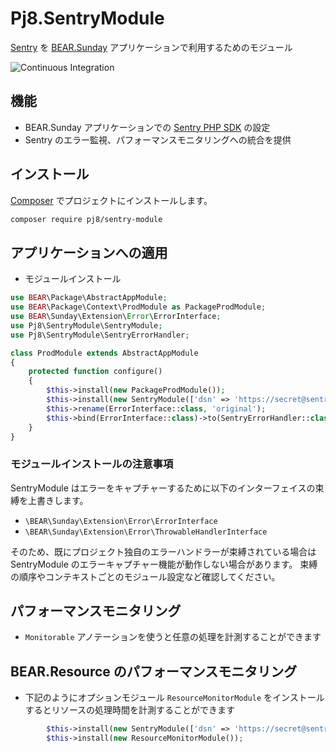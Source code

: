 # Pj8.SentryModule

[Sentry](https://docs.sentry.io/platforms/php/) を [BEAR.Sunday](http://bearsunday.github.io/) アプリケーションで利用するためのモジュール

![Continuous Integration](https://github.com/pj8/pj8.sentrymodule/workflows/Continuous%20Integration/badge.svg)

## 機能

* BEAR.Sunday アプリケーションでの [Sentry PHP SDK](https://github.com/getsentry/sentry-php) の設定
* Sentry のエラー監視、パフォーマンスモニタリングへの統合を提供

## インストール

[Composer](https://getcomposer.org/) でプロジェクトにインストールします。

```bash
composer require pj8/sentry-module
```

## アプリケーションへの適用

- モジュールインストール

```php
use BEAR\Package\AbstractAppModule;
use BEAR\Package\Context\ProdModule as PackageProdModule;
use BEAR\Sunday\Extension\Error\ErrorInterface;
use Pj8\SentryModule\SentryModule;
use Pj8\SentryModule\SentryErrorHandler;

class ProdModule extends AbstractAppModule
{
    protected function configure()
    {
        $this->install(new PackageProdModule());
        $this->install(new SentryModule(['dsn' => 'https://secret@sentry.example.com/1"']));
        $this->rename(ErrorInterface::class, 'original');
        $this->bind(ErrorInterface::class)->to(SentryErrorHandler::class);
    }
}
```

### モジュールインストールの注意事項

SentryModule はエラーをキャプチャーするために以下のインターフェイスの束縛を上書きします。

- `\BEAR\Sunday\Extension\Error\ErrorInterface`
- `\BEAR\Sunday\Extension\Error\ThrowableHandlerInterface`

そのため、既にプロジェクト独自のエラーハンドラーが束縛されている場合は SentryModule のエラーキャプチャー機能が動作しない場合があります。
束縛の順序やコンテキストごとのモジュール設定など確認してください。

## パフォーマンスモニタリング

- `Monitorable` アノテーションを使うと任意の処理を計測することができます

## BEAR.Resource のパフォーマンスモニタリング

- 下記のようにオプションモジュール `ResourceMonitorModule` をインストールするとリソースの処理時間を計測することができます

```php
        $this->install(new SentryModule(['dsn' => 'https://secret@sentry.example.com/1"']));
        $this->install(new ResourceMonitorModule());
```
